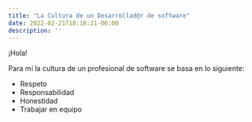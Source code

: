 ```yaml
---
title: "La Cultura de un Desarrollad@r de software"
date: 2022-02-21T18:16:21-06:00
description: ''
---
```


¡Hola!

Para mí la cultura de un profesional de software se basa en lo siguiente:

- Respeto
- Responsabilidad
- Honestidad
- Trabajar en equipo

